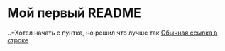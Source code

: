 # Мой первый README
..*Хотел начать с пунтка, но решил что лучше так
[Обычная ссылка в строке](https://www.google.com)
